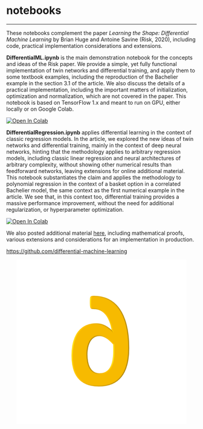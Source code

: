 # notebooks
---

These notebooks complement the paper *Learning the Shape: Differential Machine Learning* by Brian Huge and Antoine Savine (Risk, 2020), including code, practical implementation considerations and extensions. 

**DifferentialML.ipynb** is the main demonstration notebook for the concepts and ideas of the Risk paper. We provide a simple, yet fully functional implementation of twin networks and differential training, and apply them to some textbook examples, including the reproduction of the Bachelier example in the section 3.1 of the article. We also discuss the details of a practical implementation, including the important matters of initialization, optimization and normalization, which are not covered in the paper. This notebook is based on TensorFlow 1.x and meant to run on GPU, either locally or on Google Colab. 

<a href="https://colab.research.google.com/github/differential-machine-learning/notebooks/blob/master/DifferentialML.ipynb" target="_parent"><img src="https://colab.research.google.com/assets/colab-badge.svg" alt="Open In Colab"/></a>


**DifferentialRegression.ipynb** applies differential learning in the context of classic regression models. In the article, we explored the new ideas of twin networks and differential training, mainly in the context of deep neural networks, hinting that the methodology applies to arbitrary regression models, including classic linear regression and neural architectures of arbitrary complexity, without showing other numerical results than feedforward networks, leaving extensions for online additional material. This notebook substantiates the claim and applies the methodology to polynomial regression in the context of a basket option in a correlated Bachelier model, the same context as the first numerical example in the article. We see that, in this context too, differential training provides a  massive performance improvement, without the need for additional regularization, or hyperparameter optimization. 

<a href="https://colab.research.google.com/github/differential-machine-learning/notebooks/blob/master/DifferentialRegression.ipynb" target="_parent"><img src="https://colab.research.google.com/assets/colab-badge.svg" alt="Open In Colab"/></a>
 
We also posted additional material [here](https://differential-machine-learning.github.io/appendices/), including mathematical proofs, various extensions and considerations for an implementation in production.

https://github.com/differential-machine-learning

<p align="center">
  <img src="differential.png">
</p>

